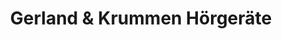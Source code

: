 ---
title: "Gerland & Krummen Hörgeräte"
url: /geeste/gerland-und-krummen-hoergeraete/
shop: Hörgeräte
---